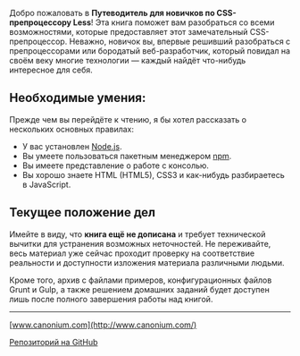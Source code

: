 Добро пожаловать в **Путеводитель для новичков по CSS-препроцессору Less**! Эта книга поможет вам разобраться со всеми возможностями, которые предоставляет этот замечательный CSS-препроцессор. Неважно, новичок вы, впервые решивший разобраться с препроцессорами или бородатый веб-разработчик, который повидал на своём веку многие технологии — каждый найдёт что-нибудь интересное для себя.




## Необходимые умения:

Прежде чем вы перейдёте к чтению, я бы хотел рассказать о нескольких основных правилах:

 * У вас установлен [Node.js](https://nodejs.org/).
 * Вы умеете пользоваться пакетным менеджером [npm](https://www.npmjs.com/).
 * Вы имеете представление о работе с консолью.
 * Вы хорошо знаете HTML (HTML5), CSS3 и как-нибудь разбираетесь в JavaScript.




## Текущее положение дел

Имейте в виду, что **книга ещё не дописана** и требует технической вычитки для устранения возможных неточностей. Не переживайте, весь материал уже сейчас проходит проверку на соответствие реальности и доступности изложения материала различными людьми.

Кроме того, архив с файлами примеров, конфигурационных файлов Grunt и Gulp, а также решением домашних заданий будет доступен лишь после полного завершения работы над книгой.

---

[www.canonium.com](http://www.canonium.com/)

[Репозиторий на GitHub](https://github.com/mrmlnc/less-guidebook-for-beginners)

